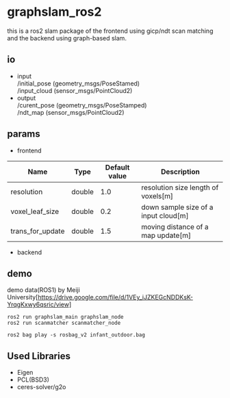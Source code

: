 graphslam_ros2
====
this is a ros2 slam package of the frontend using gicp/ndt scan matching and the backend using graph-based slam. 

## io
- input  
/initial_pose  (geometry_msgs/PoseStamed)  
/input_cloud  (sensor_msgs/PointCloud2)  
- output  
/curent_pose (geometry_msgs/PoseStamped)  
/ndt_map  (sensor_msgs/PointCloud2)  

## params

- frontend 

|Name|Type|Default value|Description|
|---|---|---|---|
|resolution|double|1.0|resolution size length of voxels[m]|
|voxel_leaf_size|double|0.2|down sample size of a input cloud[m]|
|trans_for_update|double|1.5|moving distance of a map update[m]|

- backend 

## demo
demo data(ROS1) by Meiji University[https://drive.google.com/file/d/1VEy_iJZKEGcNDDKsK-YrqgKxwy6qsric/view]

```
ros2 run graphslam_main graphslam_node 
ros2 run scanmatcher scanmatcher_node
```

```
ros2 bag play -s rosbag_v2 infant_outdoor.bag 
```

## Used Libraries 

- Eigen
- PCL(BSD3)
- ceres-solver/g2o
